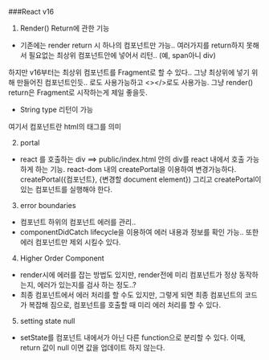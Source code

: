 ###React v16

1. Render() Return에 관한 기능
- 기존에는 render return 시 하나의 컴포넌트만 가능..
여러가지를 return하지 못해서 필요없는 최상위 컴포넌트안에 넣어서 리턴.. (예, span아니 div)

하지만 v16부터는 최상위 컴포넌트를 Fragment로 할 수 있다.. 
그냥 최상위에 넣기 위해 만들어진 컴포넌트인듯..
<Fragment></Fragment> 로도 사용가능하고 <></>로도 사용가능.
그냥 render() return은 Fragment로 시작하는게 제일 좋을듯.

- String type 리턴이 가능

여기서 컴포넌트란 html의 태그를 의미

2. portal
- react 를 호출하는 div ==> public/index.html 안의 div를 react 내에서 호출 가능하게 하는 기능.
react-dom 내의 createPortal을 이용하여 변경가능하다.
createPortal({컴포넌트}, {변경할 document element})
그리고 createPortal이 있는 컴포넌트를 실행해야 한다.

3. error boundaries
- 컴포넌트 하위의 컴포넌트 에러를 관리..
- componentDidCatch lifecycle을 이용하여 에러 내용과 정보를 확인 가능.. 또한 에러 컴포넌트만 제외 시킬수 있다.

4. Higher Order Component
- render시에 에러를 잡는 방법도 있지만, render전에 미리 컴포넌트가 정상 동작하는지, 에러가 있는지를 검사 하는 정도..?
- 최종 컴포넌트에서 에러 처리를 할 수도 있지만, 그렇게 되면 최종 컴포넌트의 코드가 복잡해 짐으로, 컴포넌트를 호출할 때 미리 에러 처리를 할 수 있다.

5. setting state null
- setState를 컴포넌트 내에서가 아닌 다른 function으로 분리할 수 있다. 이때, return 값이 null 이면 값을 업데이트 하지 않는다.